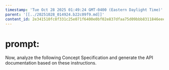 ```yaml
---
timestamp: 'Tue Oct 28 2025 01:49:24 GMT-0400 (Eastern Daylight Time)'
parent: '[[../20251028_014924.b22c09f9.md]]'
content_id: 2e341510fc8f331c25e071f6400e0bf02e837dfaa75d09bbb8311846eeea1ca1
---
```


# prompt:

Now, analyze the following Concept Specification and generate the API documentation based on these instructions.
